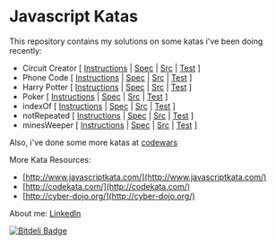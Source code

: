 Javascript Katas
================

This repository contains my solutions on some katas i've been doing recently:

- Circuit Creator [ [Instructions](https://github.com/juanmaguitar/katas-javascript/blob/master/circuit-creator/README.md) | [Spec](https://github.com/juanmaguitar/katas-javascript/blob/master/circuit-creator/spec/CircuitCreatorSpec.js) | [Src](https://github.com/juanmaguitar/katas-javascript/blob/master/circuit-creator/src/CircuitCreator.js) | [Test](http://juanmaguitar.github.io/katas-javascript/circuit-creator/SpecRunner.html) ]
- Phone Code [ [Instructions](https://github.com/juanmaguitar/katas-javascript/blob/master/phone-code/README.md) | [Spec](https://github.com/juanmaguitar/katas-javascript/blob/master/phone-code/spec/PhoneCodeSpec.js) | [Src](https://github.com/juanmaguitar/katas-javascript/blob/master/phone-code/src/PhoneCode.js) | [Test](http://juanmaguitar.github.io/katas-javascript/phone-code/SpecRunner.html) ]
- Harry Potter [ [Instructions](https://github.com/juanmaguitar/katas-javascript/blob/master/harry-potter/README.md) | [Spec](https://github.com/juanmaguitar/katas-javascript/blob/master/harry-potter/spec/HarryPotterSpec.js) | [Src](https://github.com/juanmaguitar/katas-javascript/blob/master/harry-potter/src/HarryPotter.js) | [Test](http://juanmaguitar.github.io/katas-javascript/harry-potter/SpecRunner.html) ]
- Poker [ [Instructions](https://github.com/juanmaguitar/katas-javascript/blob/master/poker/README.md) | [Spec](https://github.com/juanmaguitar/katas-javascript/blob/master/poker/spec/PokerHandSpec.js) | [Src](https://github.com/juanmaguitar/katas-javascript/blob/master/poker/src/PokerHand.js) | [Test](http://juanmaguitar.github.io/katas-javascript/poker/SpecRunner.html) ]
- indexOf [ [Instructions](https://github.com/juanmaguitar/katas-javascript/blob/master/indexOf/README.md) | [Spec](https://github.com/juanmaguitar/katas-javascript/blob/master/indexOf/spec/indexOfSpec.js) | [Src](https://github.com/juanmaguitar/katas-javascript/blob/master/indexOf/src/indexOf.js) | [Test](http://juanmaguitar.github.io/katas-javascript/indexOf/SpecRunner.html) ]
- notRepeated [ [Instructions](https://github.com/juanmaguitar/katas-javascript/blob/master/notRepeated/README.md) | [Spec](https://github.com/juanmaguitar/katas-javascript/blob/master/notRepeated/spec/notRepeatedSpec.js) | [Src](https://github.com/juanmaguitar/katas-javascript/blob/master/notRepeated/src/notRepeated.js) | [Test](http://juanmaguitar.github.io/katas-javascript/notRepeated/SpecRunner.html) ]
- minesWeeper [ [Instructions](https://github.com/juanmaguitar/katas-javascript/blob/master/mines-weeper/README.md) | [Spec](https://github.com/juanmaguitar/katas-javascript/blob/master/mines-weeper/spec/notRepeatedSpec.js) | [Src](https://github.com/juanmaguitar/katas-javascript/blob/master/mines-weeper/src/notRepeated.js) | [Test](http://juanmaguitar.github.io/katas-javascript/mines-weeper/SpecRunner.html) ]


Also, i've done some more katas at [codewars](http://www.codewars.com/users/juanmaguitar)

More Kata Resources:

- [http://www.javascriptkata.com/](http://www.javascriptkata.com/)
- [http://codekata.com/](http://codekata.com/)
- [http://cyber-dojo.org/](http://cyber-dojo.org/)

About me: [LinkedIn](http://www.linkedin.com/in/juanmagarrido)


[![Bitdeli Badge](https://d2weczhvl823v0.cloudfront.net/juanmaguitar/katas-javascript/trend.png)](https://bitdeli.com/free "Bitdeli Badge")

